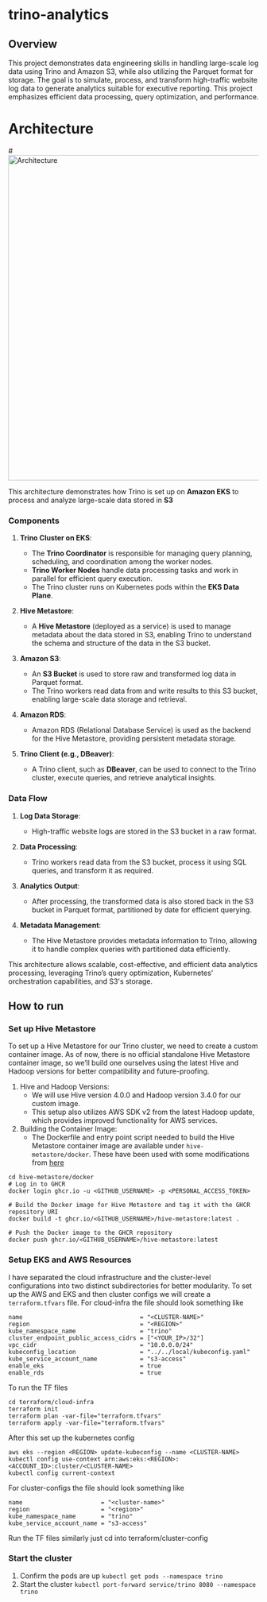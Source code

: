 # trino-analytics

## Overview
This project demonstrates data engineering skills in handling large-scale log data using Trino and Amazon S3, while also utilizing the Parquet format for storage. The goal is to simulate, process, and transform high-traffic website log data to generate analytics suitable for executive reporting. This project emphasizes efficient data processing, query optimization, and performance.

# Architecture
#<img width="655" alt="Architecture" src="https://github.com/user-attachments/assets/c24b5e79-393a-4c1b-a2d9-e61b35d2aec4">

This architecture demonstrates how Trino is set up on **Amazon EKS** to process and analyze large-scale data stored in **S3**

### Components

1. **Trino Cluster on EKS**:
   - The **Trino Coordinator** is responsible for managing query planning, scheduling, and coordination among the worker nodes.
   - **Trino Worker Nodes** handle data processing tasks and work in parallel for efficient query execution.
   - The Trino cluster runs on Kubernetes pods within the **EKS Data Plane**.

2. **Hive Metastore**:
   - A **Hive Metastore** (deployed as a service) is used to manage metadata about the data stored in S3, enabling Trino to understand the schema and structure of the data in the S3 bucket.

3. **Amazon S3**:
   - An **S3 Bucket** is used to store raw and transformed log data in Parquet format.
   - The Trino workers read data from and write results to this S3 bucket, enabling large-scale data storage and retrieval.

4. **Amazon RDS**:
   - Amazon RDS (Relational Database Service) is used as the backend for the Hive Metastore, providing persistent metadata storage.

5. **Trino Client (e.g., DBeaver)**:
   - A Trino client, such as **DBeaver**, can be used to connect to the Trino cluster, execute queries, and retrieve analytical insights.

### Data Flow

1. **Log Data Storage**:
   - High-traffic website logs are stored in the S3 bucket in a raw format.

2. **Data Processing**:
   - Trino workers read data from the S3 bucket, process it using SQL queries, and transform it as required.

3. **Analytics Output**:
   - After processing, the transformed data is also stored back in the S3 bucket in Parquet format, partitioned by date for efficient querying.

4. **Metadata Management**:
   - The Hive Metastore provides metadata information to Trino, allowing it to handle complex queries with partitioned data efficiently.

This architecture allows scalable, cost-effective, and efficient data analytics processing, leveraging Trino’s query optimization, Kubernetes' orchestration capabilities, and S3's storage.

## How to run
### Set up Hive Metastore
To set up a Hive Metastore for our Trino cluster, we need to create a custom container image. As of now, there is no official standalone Hive Metastore container image, so we’ll build one ourselves using the latest Hive and Hadoop versions for better compatibility and future-proofing.

1. Hive and Hadoop Versions:
   - We will use Hive version 4.0.0 and Hadoop version 3.4.0 for our custom image.
   - This setup also utilizes AWS SDK v2 from the latest Hadoop update, which provides improved functionality for AWS services.
2. Building the Container Image:
   - The Dockerfile and entry point script needed to build the Hive Metastore container image are available under `hive-metastore/docker`. These have been used with some modifications from [here](https://github.com/trinodb/trino/blob/master/core/docker/Dockerfile)

```
cd hive-metastore/docker
# Log in to GHCR
docker login ghcr.io -u <GITHUB_USERNAME> -p <PERSONAL_ACCESS_TOKEN>

# Build the Docker image for Hive Metastore and tag it with the GHCR repository URI
docker build -t ghcr.io/<GITHUB_USERNAME>/hive-metastore:latest .

# Push the Docker image to the GHCR repository
docker push ghcr.io/<GITHUB_USERNAME>/hive-metastore:latest
```
### Setup EKS and AWS Resources
I have separated the cloud infrastructure and the cluster-level configurations into two distinct subdirectories for better modularity. To set up the AWS and EKS and then cluster configs we will create a `terraform.tfvars` file. For cloud-infra the file should look something like
```
name                                 = "<CLUSTER-NAME>"
region                               = "<REGION>"
kube_namespace_name                  = "trino"
cluster_endpoint_public_access_cidrs = ["<YOUR_IP>/32"]
vpc_cidr                             = "10.0.0.0/24"
kubeconfig_location                  = "../../local/kubeconfig.yaml"
kube_service_account_name            = "s3-access"
enable_eks                           = true
enable_rds                           = true
```
To run the TF files
```
cd terraform/cloud-infra
terraform init
terraform plan -var-file="terraform.tfvars" 
terraform apply -var-file="terraform.tfvars" 
```
After this set up the kubernetes config
```
aws eks --region <REGION> update-kubeconfig --name <CLUSTER-NAME>
kubectl config use-context arn:aws:eks:<REGION>:<ACCOUNT_ID>:cluster/<CLUSTER-NAME>
kubectl config current-context
```

For cluster-configs the file should look something like
```
name                      = "<cluster-name>"
region                    = "<region>"
kube_namespace_name       = "trino"
kube_service_account_name = "s3-access"
```
Run the TF files similarly just cd into terraform/cluster-config

### Start the cluster
1. Confirm the pods are up `kubectl get pods --namespace trino`
2. Start the cluster `kubectl port-forward service/trino 8080 --namespace trino`
